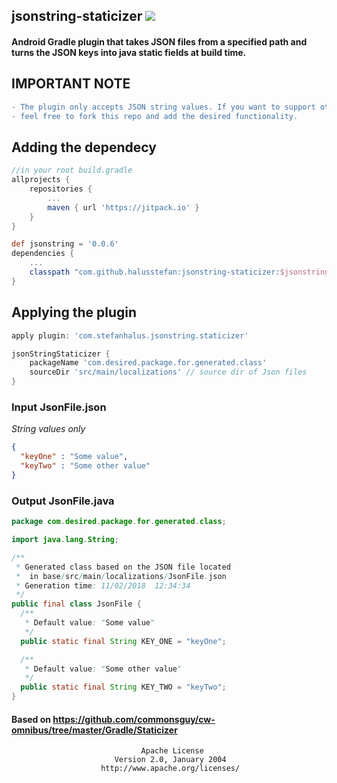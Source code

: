## jsonstring-staticizer [![](https://jitpack.io/v/halusstefan/jsonstring-staticizer.svg)](https://jitpack.io/#halusstefan/jsonstring-staticizer)

#### Android Gradle plugin that takes JSON files from a specified path and turns the JSON keys into java static fields at build time. 

## IMPORTANT NOTE
```diff
- The plugin only accepts JSON string values. If you want to support other primitives,
- feel free to fork this repo and add the desired functionality.
```
## Adding the dependecy
```gradle
//in your root build.gradle
allprojects {
	repositories {
		...
		maven { url 'https://jitpack.io' }
	}
}

def jsonstring = '0.0.6'
dependencies {
	...
	classpath "com.github.halusstefan:jsonstring-staticizer:$jsonstring"
}
```
## Applying the plugin
```gradle
apply plugin: 'com.stefanhalus.jsonstring.staticizer'

jsonStringStaticizer {
    packageName 'com.desired.package.for.generated.class'
    sourceDir 'src/main/localizations' // source dir of Json files 
}
```

### Input JsonFile.json
*String values only*
```json
{
  "keyOne" : "Some value",
  "keyTwo" : "Some other value" 
}
```
### Output JsonFile.java

```java
package com.desired.package.for.generated.class;

import java.lang.String;

/**
 * Generated class based on the JSON file located 
 *  in base/src/main/localizations/JsonFile.json
 * Generation time: 11/02/2018  12:34:34
 */
public final class JsonFile {
  /**
   * Default value: "Some value"
   */
  public static final String KEY_ONE = "keyOne";

  /**
   * Default value: "Some other value"
   */
  public static final String KEY_TWO = "keyTwo";
}
```

#### Based on https://github.com/commonsguy/cw-omnibus/tree/master/Gradle/Staticizer

                                 Apache License
                           Version 2.0, January 2004
                        http://www.apache.org/licenses/
